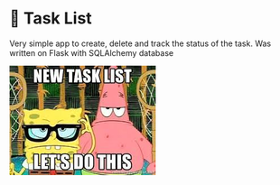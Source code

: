 # :memo: Task List 



Very simple app to create, delete and track the status of the task. Was written on Flask with SQLAlchemy database



![](images/image_2022-10-04_22-50-13.png)
